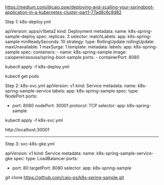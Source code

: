 https://medium.com/@caio.psw/deploying-and-scalling-your-springboot-application-in-a-kubernetes-cluster-part1-77ad8c6c8d82

Step 1: k8s-deploy.yml

apiVersion: apps/v1beta2
kind: Deployment
metadata:
   name: k8s-spring-sample-deploy
spec:
   replicas: 3
   selector:
      matchLabels:
         app: k8s-spring-sample
   minReadySeconds: 10
   strategy:
      type: RollingUpdate
      rollingUpdate:
         maxUnavailable: 1
         maxSurge: 1
   template:
      metadata:
         labels:
            app: k8s-spring-sample
      spec:
         containers:
         - name: k8s-spring-sample
           image: caiopereirasousa/spring-boot-sample
           ports:
           - containerPort: 8080

kubectl apply -f k8s-deploy.yml

kubectl get pods

Step 2: k8s-svc.yml
apiVersion: v1
kind: Service
metadata:
   name: k8s-spring-sample-service
   labels:
      app: k8s-spring-sample
spec:
   type: NodePort
   ports:
   - port: 8080
     nodePort: 30001
     protocol: TCP
   selector:
      app: k8s-spring-sample
      
kubectl apply -f k8s-svc.yml

http://localhost:30001

---

Step 3: svc-k8s-gke.yml

apiVersion: v1
kind: Service
metadata:
   name: k8s-spring-sample-service-gke
spec:
   type: LoadBalancer
   ports:
   - port: 80
     targetPort: 8080
   selector:
      app: k8s-spring-sample
      
git clone https://github.com/caio-ps/k8s-spring-sample.git
      

